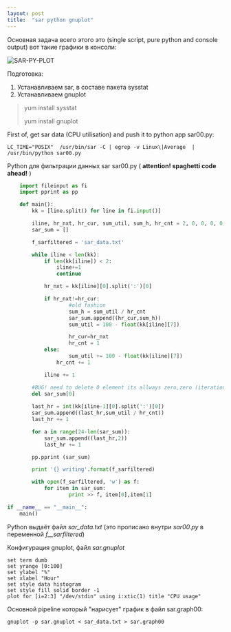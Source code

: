 ```yaml
---
layout: post
title:  "sar python gnuplot"
---
```


Основная задача всего этого это (single script, pure python and console output) вот такие графики в консоли:

![SAR-PY-PLOT](https://joingig.github.io/images/sar-py-00.jpg)

Подготовка:

1. Устанавливаем sar, в составе пакета sysstat
1. Устанавливаем gnuplot

> yum install sysstat
>
> yum install gnuplot
        

First of, get sar data (CPU utilisation) and push it to python app sar00.py:

    LC_TIME="POSIX"  /usr/bin/sar -C | egrep -v Linux\|Average  | /usr/bin/python sar00.py

Python для фильтрации данных sar sar00.py ( **attention! spaghetti code ahead!** )


```python
	import fileinput as fi
	import pprint as pp

	def main():
    	kk = [line.split() for line in fi.input()]

    	iline, hr_nxt, hr_cur, sum_util, sum_h, hr_cnt = 2, 0, 0, 0, 0, 1;
    	sar_sum = []

    	f_sarfiltered = 'sar_data.txt'

    	while iline < len(kk):
        	if len(kk[iline]) < 2:
           	 	iline+=1
            	continue

        	hr_nxt = kk[iline][0].split(':')[0]

        	if hr_nxt!=hr_cur:
            		#old fashion
            		sum_h = sum_util / hr_cnt
            		sar_sum.append((hr_cur,sum_h))
            		sum_util = 100 - float(kk[iline][7])

            		hr_cur=hr_nxt
            		hr_cnt = 1
        	else:
            		sum_util += 100 - float(kk[iline][7])
           		hr_cnt += 1

       	 	iline += 1

    	#BUG! need to delete 0 element its allways zero,zero (iteration algo error)
    	del sar_sum[0]
    
    	last_hr = int(kk[iline-1][0].split(':')[0])
    	sar_sum.append((last_hr,sum_util / hr_cnt))
    	last_hr += 1

    	for a in range(24-len(sar_sum)):
        	sar_sum.append((last_hr,2))
        	last_hr += 1

    	pp.pprint (sar_sum)

    	print '{} writing'.format(f_sarfiltered)

    	with open(f_sarfiltered, 'w') as f:
        	for item in sar_sum:
            		print >> f, item[0],item[1]

if __name__ == "__main__":
	main()
```

Python выдаёт файл *sar_data.txt* (это прописано внутри *sar00.py* в переменной *f__sarfiltered*)

Конфигурация gnuplot, файл *sar.gnuplot*

    set term dumb
    set yrange [0:100]
    set ylabel "%"
    set xlabel "Hour"
    set style data histogram
    set style fill solid border -1
    plot for [i=2:3] "/dev/stdin" using i:xtic(1) title "CPU usage"

Основной pipeline который "нарисует" график в файл sar.graph00:

    gnuplot -p sar.gnuplot < sar_data.txt > sar.graph00
